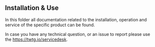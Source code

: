 ## Installation & Use

In this folder all documentation related to the installation, operation and service of the specific product can be found.

In case you have any technical question, or an issue to report please use the https://twtg.io/servicedesk.
